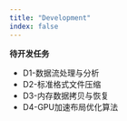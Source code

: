 ```yaml
---
title: "Development"
index: false
---
```

**待开发任务**

- D1-数据流处理与分析
- D2-标准格式文件压缩
- D3-内存数据拷贝与恢复
- D4-GPU加速布局优化算法
